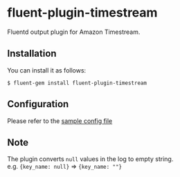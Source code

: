 # fluent-plugin-timestream
Fluentd output plugin for Amazon Timestream.


## Installation
You can install it as follows:

    $ fluent-gem install fluent-plugin-timestream

## Configuration
Please refer to the [sample config file](https://github.com/StudistCorporation/fluent-plugin-timestream/blob/main/fluent.conf.sample)

## Note
The plugin converts `null` values in the log to empty string.  
e.g. `{key_name: null}` => `{key_name: ""}`
